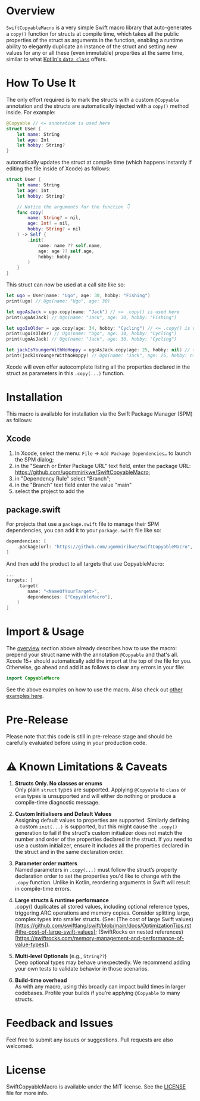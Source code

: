 # Overview

`SwiftCopyableMacro` is a very simple Swift macro library that auto-generates a `copy()` function for structs at compile time, which takes all the public properties of the struct as arguments in the function, enabling a runtime ability to elegantly duplicate an instance of the struct and setting new values for any or all these (even immutable) properties at the same time, similar to what [Kotlin's `data class`](https://kotlinlang.org/docs/data-classes.html#copying) offers.

# How To Use It

The only effort required is to mark the structs with a custom `@Copyable` annotation and the structs are automatically injected with a `copy()` method inside. For example:

```swift
@Copyable // <= annotation is used here
struct User {
    let name: String
    let age: Int
    let hobby: String?
}
```

automatically updates the struct at compile time (which happens instantly if editing the file inside of Xcode) as follows:

```swift
struct User {
    let name: String
    let age: Int
    let hobby: String?

    // Notice the arguments for the function 👇
    func copy(
        name: String? = nil, 
        age: Int? = nil, 
        hobby: String? = nil
    ) -> Self {
        .init(
            name: name ?? self.name,
            age: age ?? self.age,
            hobby: hobby
        )
    }
}
```

This struct can now be used at a call site like so:

```swift
let ugo = User(name: "Ugo", age: 30, hobby: "Fishing")
print(ugo) // Ugo(name: "Ugo", age: 30)

let ugoAsJack = ugo.copy(name: "Jack") // <= .copy() is used here
print(ugoAsJack) // Ugo(name: "Jack", age: 30, hobby: "Fishing")

let ugoIsOlder = ugo.copy(age: 34, hobby: "Cycling") // <= .copy() is used here
print(ugoIsOlder) // Ugo(name: "Ugo", age: 34, hobby: "Cycling")
print(ugoAsJack) // Ugo(name: "Jack", age: 30, hobby: "Cycling")

let jackIsYoungerWithNoHoppy = ugoAsJack.copy(age: 25, hobby: nil) // <= .copy()
print(jackIsYoungerWithNoHoppy) // Ugo(name: "Jack", age: 25, hobby: nil)
```

Xcode will even offer autocomplete listing all the properties declared in the struct as parameters in this `.copy(...)` function.

# Installation

This macro is available for installation via the Swift Package Manager (SPM) as follows:

## Xcode

1. In Xcode, select the menu: `File` → `Add Package Dependencies…` to launch the SPM dialog;
2. in the "Search or Enter Package URL" text field, enter the package URL: https://github.com/ugommirikwe/SwiftCopyableMacro;
3. in "Dependency Rule" select "Branch";
4. in the "Branch" text field enter the value "main"
5. select the project to add the 

## package.swift

For projects that use a `package.swift` file to manage their SPM dependencies, you can add it to your `package.swift` file like so:

```swift
dependencies: [
    .package(url: "https://github.com/ugommirikwe/SwiftCopyableMacro", .branch("main"))
]
```

And then add the product to all targets that use CopyableMacro:

```swift
...
targets: [
    .target(
        name: "<NameOfYourTarget>", 
        dependencies: ["CopyableMacro"],
    )
]
```

# Import & Usage

The [overview](#overview) section above already describes how to use the macro: prepend your struct name with the annotation `@Copyable` and that's all. Xcode 15+ should automatically add the import at the top of the file for you. Otherwise, go ahead and add it as follows to clear any errors in your file:

```swift
import CopyableMacro
```

See the above examples on how to use the macro. Also check out [other examples here](Sources/CopyableMacroClient/main.swift).

# Pre-Release

Please note that this code is still in pre-release stage and should be carefully evaluated before using in your production code.

# ⚠️ Known Limitations & Caveats

1. **Structs Only. No classes or enums**  
      Only plain `struct` types are supported. Applying `@Copyable` to `class` or `enum` types is unsupported and will either do nothing or produce a compile-time diagnostic message.

2. **Custom Initialisers and Default Values**  
   Assigning default values to properties are supported. Similarly defining a custom `init(...)` is supported, but this might cause the `.copy()` generation to fail if the struct's custom initializer does not match the number and order of the properties declared in the struct. If you need to use a custom initializer, ensure it includes all the properties declared in the struct and in the same declaration order.
      
3. **Parameter order matters**  
   Named parameters in `.copy(...)` must follow the struct’s property declaration order to set the properties you'd like to change with the `.copy` function. Unlike in Kotlin, reordering arguments in Swift will result in compile-time errors.

4. **Large structs & runtime performance**  
   .copy() duplicates all stored values, including optional reference types, triggering ARC operations and memory copies. Consider splitting large, complex types into smaller structs. (See: (The cost of large Swift values)[https://github.com/swiftlang/swift/blob/main/docs/OptimizationTips.rst#the-cost-of-large-swift-values]; (SwiftRocks on nested references)[https://swiftrocks.com/memory-management-and-performance-of-value-types]).

5. **Multi‑level Optionals** (e.g., `String??`)  
   Deep optional types may behave unexpectedly. We recommend adding your own tests to validate behavior in those scenarios.

6. **Build-time overhead**  
   As with any macro, using this broadly can impact build times in larger codebases. Profile your builds if you’re applying `@Copyable` to many structs.

# Feedback and Issues

Feel free to submit any issues or suggestions. Pull requests are also welcomed. 

# License

SwiftCopyableMacro is available under the MIT license. See the [LICENSE](LICENSE) file for more info.
